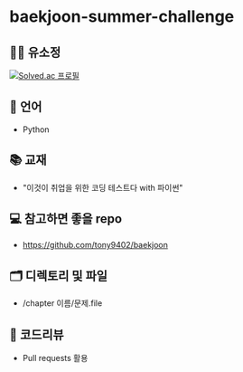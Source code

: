 # baekjoon-summer-challenge

## 👨‍💻 유소정
[![Solved.ac
프로필](http://mazassumnida.wtf/api/generate_badge?boj=yoosojeong1107)](https://solved.ac/yoosojeong1107)


## 🐴 언어
* Python


## 📚 교재
* "이것이 취업을 위한 코딩 테스트다 with 파이썬"


## 💻 참고하면 좋을 repo
* https://github.com/tony9402/baekjoon


## 🗂 디렉토리 및 파일
* /chapter 이름/문제.file


## 📝 코드리뷰
* Pull requests 활용
